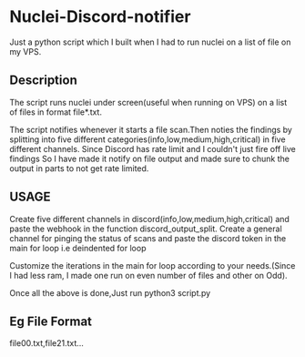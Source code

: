 # Nuclei-Discord-notifier
Just a python script which I built when I had to run nuclei on a list of file on my VPS.

## Description

The script runs nuclei under screen(useful when running on VPS) on a list of files in format file*.txt.

The script notifies whenever it starts a file scan.Then noties the findings by splitting into five different categories(info,low,medium,high,critical) 
in five different channels. Since Discord has rate limit and I couldn't just fire off live findings So I have made it notify on file output 
and made sure to chunk the output in parts to not get rate limited.

## USAGE

Create five different channels in discord(info,low,medium,high,critical) and paste the webhook in the function discord_output_split.
Create a general channel for pinging the status of scans and paste the discord token in the main for loop i.e deindented for loop

Customize the iterations in the main for loop according to your needs.(Since I had less ram, I made one run on even number of files and other on Odd).

Once all the above is done,Just run
python3 script.py

## Eg File Format
file00.txt,file21.txt...

